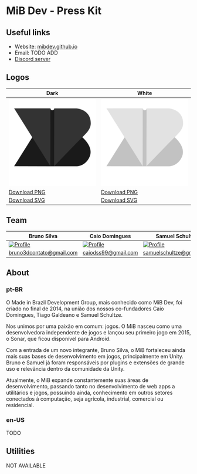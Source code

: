 # MiB Dev - Press Kit

## Useful links

- Website: [mibdev.github.io](https://mibdev.github.io/?utm_source=github&utm_medium=press-kit&utm_campaign=press-kit)
- Email: TODO ADD
- [Discord server](https://discord.gg/m3q75kU)

## Logos

Dark | White
---- | -----
![Logo Dark](./logos/MiB%20-%20Classic%20Logo.png) | ![Logo White](./logos/MiB%20-%20White%20Logo.png)
[Download PNG](./logos/MiB%20-%20Classic%20Logo.png) | [Download PNG](./logos/MiB%20-%20White%20Logo.png)
[Download SVG](./logos/MiB%20-%20Classic%20Logo.svg) | [Download SVG](./logos/MiB%20-%20White%20Logo.svg)

## Team

Bruno Silva | Caio Domingues | Samuel Schultze
----------- | -------------- | ---------------
[![Profile](https://github.com/BrunoS3D.png?size=200)](https://github.com/BrunoS3D) | [![Profile](https://github.com/caiodomingues.png?size=200)](https://github.com/caiodomingues) | [![Profile](https://github.com/mukaschultze.png?size=200)](https://github.com/mukaschultze)
bruno3dcontato@gmail.com | caiodss99@gmail.com | samuelschultze@gmail.com

## About

### pt-BR
O Made in Brazil Development Group, mais conhecido como MiB Dev, foi criado no final de 2014, na união dos nossos co-fundadores Caio Domingues, Tiago Galdeano e Samuel Schultze.

Nos unimos por uma paixão em comum: jogos. O MiB nasceu como uma desenvolvedora independente de jogos e lançou seu primeiro jogo em 2015, o Sonar, que ficou disponível para Android.

Com a entrada de um novo integrante, Bruno Silva, o MiB fortaleceu ainda mais suas bases de desenvolvimento em jogos, principalmente em Unity. Bruno e Samuel já foram responsáveis por plugins e extensões de grande uso e relevância dentro da comunidade da Unity.

Atualmente, o MiB expande constantemente suas áreas de desenvolvimento, passando tanto no desenvolvimento de web apps a utilitários e jogos, possuindo ainda, conhecimento em outros setores conectados à computação, seja agrícola, industrial, comercial ou residencial.

### en-US
TODO

## Utilities
NOT AVAILABLE
